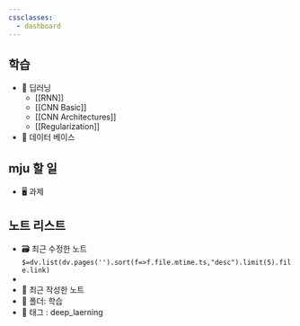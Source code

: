 ```yaml
---
cssclasses:
  - dashboard
---
```


## 학습
- 📑 딥러닝
	- [[RNN]]
	- [[CNN Basic]]
	- [[CNN Architectures]]
	- [[Regularization]]
- 📖 데이터 베이스

## mju 할 일
- 🖥 과제


## 노트 리스트
- 🗃 최근 수정한 노트 `$=dv.list(dv.pages('').sort(f=>f.file.mtime.ts,"desc").limit(5).file.link)`
- 
- 📝 최근 작성한 노트
- 📁 폴더: 학습
- 🔖 태그 : deep_laerning
